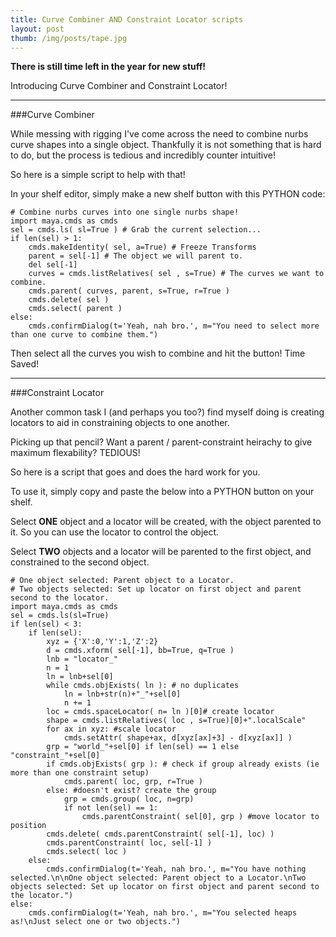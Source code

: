```yaml
---
title: Curve Combiner AND Constraint Locator scripts
layout: post
thumb: /img/posts/tape.jpg
---
```


__There is still time left in the year for new stuff!__

Introducing Curve Combiner and Constraint Locator!<!-- more -->

----

###Curve Combiner

While messing with rigging I've come across the need to combine nurbs curve shapes into a single object. Thankfully it is not something that is hard to do, but the process is tedious and incredibly counter intuitive!

So here is a simple script to help with that!

In your shelf editor, simply make a new shelf button with this PYTHON code:

	# Combine nurbs curves into one single nurbs shape!
	import maya.cmds as cmds
	sel = cmds.ls( sl=True ) # Grab the current selection...
	if len(sel) > 1:
		cmds.makeIdentity( sel, a=True) # Freeze Transforms
		parent = sel[-1] # The object we will parent to.
		del sel[-1]
		curves = cmds.listRelatives( sel , s=True) # The curves we want to combine.
		cmds.parent( curves, parent, s=True, r=True )
		cmds.delete( sel )
		cmds.select( parent )
	else:
		cmds.confirmDialog(t='Yeah, nah bro.', m="You need to select more than one curve to combine them.")

Then select all the curves you wish to combine and hit the button! Time Saved!

----

###Constraint Locator

Another common task I (and perhaps you too?) find myself doing is creating locators to aid in constraining objects to one another.

Picking up that pencil? Want a parent / parent-constraint heirachy to give maximum flexability? TEDIOUS!

So here is a script that goes and does the hard work for you.

To use it, simply copy and paste the below into a PYTHON button on your shelf.

Select **ONE** object and a locator will be created, with the object parented to it. So you can use the locator to control the object.

Select **TWO** objects and a locator will be parented to the first object, and constrained to the second object.

	# One object selected: Parent object to a Locator.
	# Two objects selected: Set up locator on first object and parent second to the locator.
	import maya.cmds as cmds
	sel = cmds.ls(sl=True)
	if len(sel) < 3:
		if len(sel):
			xyz = {'X':0,'Y':1,'Z':2}
			d = cmds.xform( sel[-1], bb=True, q=True )
			lnb = "locator_"
			n = 1
			ln = lnb+sel[0]
			while cmds.objExists( ln ): # no duplicates
				ln = lnb+str(n)+"_"+sel[0]
				n += 1
			loc = cmds.spaceLocator( n= ln )[0]# create locator
			shape = cmds.listRelatives( loc , s=True)[0]+".localScale"
			for ax in xyz: #scale locator
				cmds.setAttr( shape+ax, d[xyz[ax]+3] - d[xyz[ax]] )
			grp = "world_"+sel[0] if len(sel) == 1 else "constraint_"+sel[0]
			if cmds.objExists( grp ): # check if group already exists (ie more than one constraint setup)
				cmds.parent( loc, grp, r=True )
			else: #doesn't exist? create the group
				grp = cmds.group( loc, n=grp)
				if not len(sel) == 1:
					cmds.parentConstraint( sel[0], grp ) #move locator to position
			cmds.delete( cmds.parentConstraint( sel[-1], loc) )
			cmds.parentConstraint( loc, sel[-1] )
			cmds.select( loc )
		else:
			cmds.confirmDialog(t='Yeah, nah bro.', m="You have nothing selected.\n\nOne object selected: Parent object to a Locator.\nTwo objects selected: Set up locator on first object and parent second to the locator.")
	else:
		cmds.confirmDialog(t='Yeah, nah bro.', m="You selected heaps as!\nJust select one or two objects.")